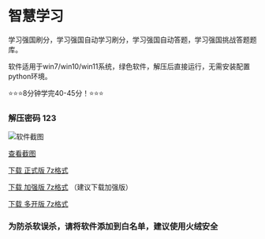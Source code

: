# 智慧学习
学习强国刷分，学习强国自动学习刷分，学习强国自动答题，学习强国挑战答题题库。

软件适用于win7/win10/win11系统，绿色软件，解压后直接运行，无需安装配置python环境。

⭐⭐⭐8分钟学完40-45分！⭐⭐⭐

### 解压密码 123

![软件截图](https://s1.ax1x.com/2022/10/13/xa6JRe.jpg)

[查看截图](https://s1.ax1x.com/2022/10/13/xa6JRe.jpg)

[下载 正式版 7z格式](https://ddxy88.github.io/xx/%E6%99%BA%E6%85%A7%E5%AD%A6%E4%B9%A0.7z)

[下载 加强版 7z格式](https://ddxy88.github.io/xx/%E6%99%BA%E6%85%A7%E5%AD%A6%E4%B9%A0%E5%8A%A0%E5%BC%BA%E7%89%88.7z) （建议下载加强版）

[下载 多开版 7z格式](https://avin999.github.io/xx/%E5%AD%A6%E4%B9%A0%E8%BE%BE%E4%BA%BA.7z)

### 为防杀软误杀，请将软件添加到白名单，建议使用火绒安全
